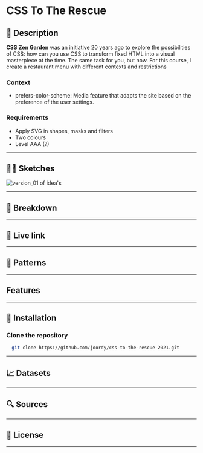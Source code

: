 # CSS To The Rescue

## 🔦 Description

**CSS Zen Garden** was an initiative 20 years ago to explore the possibilities of CSS: how can you use CSS to transform fixed HTML into a visual masterpiece at the time. The same task for you, but now. For this course, I create a restaurant menu with different contexts and restrictions

### Context

- prefers-color-scheme: Media feature that adapts the site based on the preference of the user settings.

### Requirements

- Apply SVG in shapes, masks and filters
- Two colours
- Level AAA (?)

---

## ✍🏼 Sketches

![version_01 of idea's](https://user-images.githubusercontent.com/48051912/107026502-1556a300-67ab-11eb-8177-57ecc3afa11b.png)

---

## 📝 Breakdown

---

## 🚀 Live link

---

## 📄 Patterns

---

## Features

---

## 🔑 Installation

### Clone the repository

```bash
  git clone https://github.com/joordy/css-to-the-rescue-2021.git
```

---

## 📈 Datasets

---

## 🔍 Sources

<!-- - Source (n.d.) Writer, Source. Retrieved February 01, 2020, from weblink -->

---

## 💽 License

---
